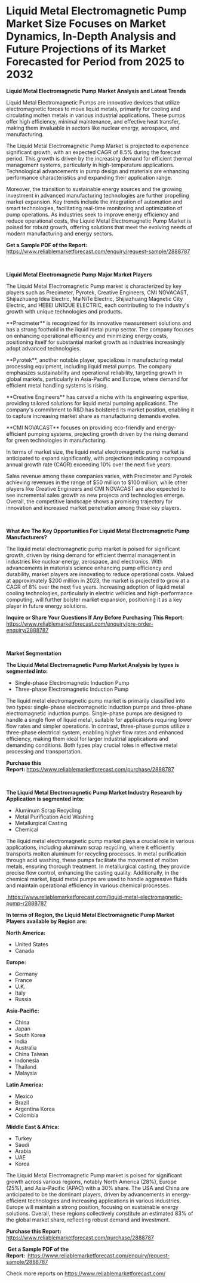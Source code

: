 <p><h1>Liquid Metal Electromagnetic Pump Market Size Focuses on Market Dynamics, In-Depth Analysis and Future Projections of its Market Forecasted for Period from 2025 to 2032</h1></p><p><strong>Liquid Metal Electromagnetic Pump Market Analysis and Latest Trends</strong></p>
<p><p>Liquid Metal Electromagnetic Pumps are innovative devices that utilize electromagnetic forces to move liquid metals, primarily for cooling and circulating molten metals in various industrial applications. These pumps offer high efficiency, minimal maintenance, and effective heat transfer, making them invaluable in sectors like nuclear energy, aerospace, and manufacturing.</p><p>The Liquid Metal Electromagnetic Pump Market is projected to experience significant growth, with an expected CAGR of 8.5% during the forecast period. This growth is driven by the increasing demand for efficient thermal management systems, particularly in high-temperature applications. Technological advancements in pump design and materials are enhancing performance characteristics and expanding their application range.</p><p>Moreover, the transition to sustainable energy sources and the growing investment in advanced manufacturing technologies are further propelling market expansion. Key trends include the integration of automation and smart technologies, facilitating real-time monitoring and optimization of pump operations. As industries seek to improve energy efficiency and reduce operational costs, the Liquid Metal Electromagnetic Pump Market is poised for robust growth, offering solutions that meet the evolving needs of modern manufacturing and energy sectors.</p></p>
<p><strong>Get a Sample PDF of the Report:&nbsp;</strong> <a href="https://www.reliablemarketforecast.com/enquiry/request-sample/2888787?utm_campaign=2308&utm_medium=2&utm_source=Github&utm_content=ia&utm_term=14032025&utm_id=liquid-metal-electromagnetic-pump">https://www.reliablemarketforecast.com/enquiry/request-sample/2888787</a></p>
<p>&nbsp;</p>
<p><strong>Liquid Metal Electromagnetic Pump Major Market Players</strong></p>
<p><p>The Liquid Metal Electromagnetic Pump market is characterized by key players such as Precimeter, Pyrotek, Creative Engineers, CMI NOVACAST, Shijiazhuang Idea Electric, MaiNiTe Electric, Shijiazhuang Magnetic City Electric, and HEBEI UNIQUE ELECTRIC, each contributing to the industry's growth with unique technologies and products.</p><p>**Precimeter** is recognized for its innovative measurement solutions and has a strong foothold in the liquid metal pump sector. The company focuses on enhancing operational efficiency and minimizing energy costs, positioning itself for substantial market growth as industries increasingly adopt advanced technologies.</p><p>**Pyrotek**, another notable player, specializes in manufacturing metal processing equipment, including liquid metal pumps. The company emphasizes sustainability and operational reliability, targeting growth in global markets, particularly in Asia-Pacific and Europe, where demand for efficient metal handling systems is rising.</p><p>**Creative Engineers** has carved a niche with its engineering expertise, providing tailored solutions for liquid metal pumping applications. The company's commitment to R&D has bolstered its market position, enabling it to capture increasing market share as manufacturing demands evolve.</p><p>**CMI NOVACAST** focuses on providing eco-friendly and energy-efficient pumping systems, projecting growth driven by the rising demand for green technologies in manufacturing.</p><p>In terms of market size, the liquid metal electromagnetic pump market is anticipated to expand significantly, with projections indicating a compound annual growth rate (CAGR) exceeding 10% over the next five years. </p><p>Sales revenue among these companies varies, with Precimeter and Pyrotek achieving revenues in the range of $50 million to $100 million, while other players like Creative Engineers and CMI NOVACAST are also expected to see incremental sales growth as new projects and technologies emerge. Overall, the competitive landscape shows a promising trajectory for innovation and increased market penetration among these key players.</p></p>
<p>&nbsp;</p>
<p><strong>What Are The Key Opportunities For Liquid Metal Electromagnetic Pump Manufacturers?</strong></p>
<p><p>The liquid metal electromagnetic pump market is poised for significant growth, driven by rising demand for efficient thermal management in industries like nuclear energy, aerospace, and electronics. With advancements in materials science enhancing pump efficiency and durability, market players are innovating to reduce operational costs. Valued at approximately $200 million in 2023, the market is projected to grow at a CAGR of 8% over the next five years. Increasing adoption of liquid metal cooling technologies, particularly in electric vehicles and high-performance computing, will further bolster market expansion, positioning it as a key player in future energy solutions.</p></p>
<p><strong>Inquire or Share Your Questions If Any Before Purchasing This Report:</strong> <a href="https://www.reliablemarketforecast.com/enquiry/pre-order-enquiry/2888787?utm_campaign=2308&utm_medium=2&utm_source=Github&utm_content=ia&utm_term=14032025&utm_id=liquid-metal-electromagnetic-pump">https://www.reliablemarketforecast.com/enquiry/pre-order-enquiry/2888787</a></p>
<p>&nbsp;</p>
<p><strong>Market Segmentation</strong></p>
<p><strong>The Liquid Metal Electromagnetic Pump Market Analysis by types is segmented into:</strong></p>
<p><ul><li>Single-phase Electromagnetic Induction Pump</li><li>Three-phase Electromagnetic Induction Pump</li></ul></p>
<p><p>The liquid metal electromagnetic pump market is primarily classified into two types: single-phase electromagnetic induction pumps and three-phase electromagnetic induction pumps. Single-phase pumps are designed to handle a single flow of liquid metal, suitable for applications requiring lower flow rates and simpler operations. In contrast, three-phase pumps utilize a three-phase electrical system, enabling higher flow rates and enhanced efficiency, making them ideal for larger industrial applications and demanding conditions. Both types play crucial roles in effective metal processing and transportation.</p></p>
<p><strong>Purchase this Report:&nbsp;</strong><a href="https://www.reliablemarketforecast.com/purchase/2888787?utm_campaign=2308&utm_medium=2&utm_source=Github&utm_content=ia&utm_term=14032025&utm_id=liquid-metal-electromagnetic-pump">https://www.reliablemarketforecast.com/purchase/2888787</a></p>
<p>&nbsp;</p>
<p><strong>The Liquid Metal Electromagnetic Pump Market Industry Research by Application is segmented into:</strong></p>
<p><ul><li>Aluminum Scrap Recycling</li><li>Metal Purification Acid Washing</li><li>Metallurgical Casting</li><li>Chemical</li></ul></p>
<p><p>The liquid metal electromagnetic pump market plays a crucial role in various applications, including aluminum scrap recycling, where it efficiently transports molten aluminum for recycling processes. In metal purification through acid washing, these pumps facilitate the movement of molten metals, ensuring thorough treatment. In metallurgical casting, they provide precise flow control, enhancing the casting quality. Additionally, in the chemical market, liquid metal pumps are used to handle aggressive fluids and maintain operational efficiency in various chemical processes.</p></p>
<p><a href="https://www.reliablemarketforecast.com/liquid-metal-electromagnetic-pump-r2888787?utm_campaign=2308&utm_medium=2&utm_source=Github&utm_content=ia&utm_term=14032025&utm_id=liquid-metal-electromagnetic-pump">&nbsp;https://www.reliablemarketforecast.com/liquid-metal-electromagnetic-pump-r2888787</a></p>
<p><strong>In terms of Region, the Liquid Metal Electromagnetic Pump Market Players available by Region are:</strong></p>
<p>
    <p> <strong> North America: </strong>
        <ul>
            <li>United States</li>
            <li>Canada</li>
        </ul>
        </p> 
    <p> <strong> Europe: </strong>
        <ul>
            <li>Germany</li>
            <li>France</li>
            <li>U.K.</li>
            <li>Italy</li>
            <li>Russia</li>
        </ul>
        </p> 
    <p> <strong> Asia-Pacific: </strong>
        <ul>
            <li>China</li>
            <li>Japan</li>
            <li>South Korea</li>
            <li>India</li>
            <li>Australia</li>
            <li>China Taiwan</li>
            <li>Indonesia</li>
            <li>Thailand</li>
            <li>Malaysia</li>
        </ul>
        </p> 
    <p> <strong> Latin America: </strong>
        <ul>
            <li>Mexico</li>
            <li>Brazil</li>
            <li>Argentina Korea</li>
            <li>Colombia</li>
        </ul>
        </p> 
    <p> <strong> Middle East & Africa: </strong>
        <ul>
            <li>Turkey</li>
            <li>Saudi</li>
            <li>Arabia</li>
            <li>UAE</li>
            <li>Korea</li>
        </ul>
    </p>
    </p>
<p><p>The Liquid Metal Electromagnetic Pump market is poised for significant growth across various regions, notably North America (28%), Europe (25%), and Asia-Pacific (APAC) with a 30% share. The USA and China are anticipated to be the dominant players, driven by advancements in energy-efficient technologies and increasing applications in various industries. Europe will maintain a strong position, focusing on sustainable energy solutions. Overall, these regions collectively constitute an estimated 83% of the global market share, reflecting robust demand and investment.</p></p>
<p><strong>Purchase this Report: </strong><a href="https://www.reliablemarketforecast.com/purchase/2888787?utm_campaign=2308&utm_medium=2&utm_source=Github&utm_content=ia&utm_term=14032025&utm_id=liquid-metal-electromagnetic-pump">https://www.reliablemarketforecast.com/purchase/2888787</a></p>
<p>&nbsp;<strong>Get a Sample PDF of the Report:&nbsp;&nbsp;</strong><a href="https://www.reliablemarketforecast.com/enquiry/request-sample/2888787?utm_campaign=2308&utm_medium=2&utm_source=Github&utm_content=ia&utm_term=14032025&utm_id=liquid-metal-electromagnetic-pump">https://www.reliablemarketforecast.com/enquiry/request-sample/2888787</a></p>
<p><strong></strong></p>
<p>Check more reports on <a href="https://www.reliablemarketforecast.com/?utm_campaign=2308&utm_medium=2&utm_source=Github&utm_content=ia&utm_term=14032025&utm_id=liquid-metal-electromagnetic-pump">https://www.reliablemarketforecast.com/</a></p>